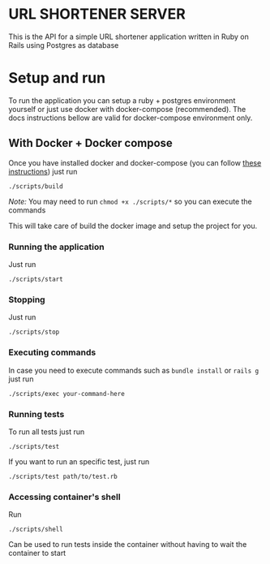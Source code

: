 # URL SHORTENER SERVER

This is the API for a simple URL shortener application written in Ruby on Rails using Postgres as database

# Setup and run

To run the application you can setup a ruby + postgres environment yourself or just use docker with docker-compose (recommended).
The docs instructions bellow are valid for docker-compose environment only.

## With Docker + Docker compose

Once you have installed docker and docker-compose (you can follow [these instructions](https://docs.docker.com/get-docker/)) just run

```shell
./scripts/build
```

*Note:* You may need to run `chmod +x ./scripts/*` so you can execute the commands

This will take care of build the docker image and setup the project for you.

### Running the application

Just run

```shell
./scripts/start
```

### Stopping

Just run

```shell
./scripts/stop
```

### Executing commands

In case you need to execute commands such as `bundle install` or `rails g` just run

```shell
./scripts/exec your-command-here
```

### Running tests

To run all tests just run

```shell
./scripts/test
```

If you want to run an specific test, just run

```shell
./scripts/test path/to/test.rb
```

### Accessing container's shell

Run

```shell
./scripts/shell
```

Can be used to run tests inside the container without having to wait the container to start
